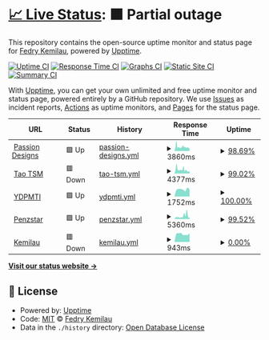 # [📈 Live Status](https://fedry.github.io/webmon): <!--live status--> **🟧 Partial outage**

This repository contains the open-source uptime monitor and status page for [Fedry Kemilau](https://fedry.github.io/webmon), powered by [Upptime](https://github.com/upptime/upptime).

[![Uptime CI](https://github.com/fedry/webmon/workflows/Uptime%20CI/badge.svg)](https://github.com/fedry/webmon/actions?query=workflow%3A%22Uptime+CI%22)
[![Response Time CI](https://github.com/fedry/webmon/workflows/Response%20Time%20CI/badge.svg)](https://github.com/fedry/webmon/actions?query=workflow%3A%22Response+Time+CI%22)
[![Graphs CI](https://github.com/fedry/webmon/workflows/Graphs%20CI/badge.svg)](https://github.com/fedry/webmon/actions?query=workflow%3A%22Graphs+CI%22)
[![Static Site CI](https://github.com/fedry/webmon/workflows/Static%20Site%20CI/badge.svg)](https://github.com/fedry/webmon/actions?query=workflow%3A%22Static+Site+CI%22)
[![Summary CI](https://github.com/fedry/webmon/workflows/Summary%20CI/badge.svg)](https://github.com/fedry/webmon/actions?query=workflow%3A%22Summary+CI%22)

With [Upptime](https://upptime.js.org), you can get your own unlimited and free uptime monitor and status page, powered entirely by a GitHub repository. We use [Issues](https://github.com/fedry/webmon/issues) as incident reports, [Actions](https://github.com/fedry/webmon/actions) as uptime monitors, and [Pages](https://fedry.github.io/webmon) for the status page.

<!--start: status pages-->
<!-- This summary is generated by Upptime (https://github.com/upptime/upptime) -->
<!-- Do not edit this manually, your changes will be overwritten -->
<!-- prettier-ignore -->
| URL | Status | History | Response Time | Uptime |
| --- | ------ | ------- | ------------- | ------ |
| <img alt="" src="https://favicons.githubusercontent.com/passiondesigns.co.id" height="13"> [Passion Designs](https://passiondesigns.co.id) | 🟩 Up | [passion-designs.yml](https://github.com/fedry/webmon/commits/HEAD/history/passion-designs.yml) | <details><summary><img alt="Response time graph" src="./graphs/passion-designs/response-time-week.png" height="20"> 3860ms</summary><br><a href="https://fedry.github.io/webmon/history/passion-designs"><img alt="Response time 4575" src="https://img.shields.io/endpoint?url=https%3A%2F%2Fraw.githubusercontent.com%2Ffedry%2Fwebmon%2FHEAD%2Fapi%2Fpassion-designs%2Fresponse-time.json"></a><br><a href="https://fedry.github.io/webmon/history/passion-designs"><img alt="24-hour response time 3355" src="https://img.shields.io/endpoint?url=https%3A%2F%2Fraw.githubusercontent.com%2Ffedry%2Fwebmon%2FHEAD%2Fapi%2Fpassion-designs%2Fresponse-time-day.json"></a><br><a href="https://fedry.github.io/webmon/history/passion-designs"><img alt="7-day response time 3860" src="https://img.shields.io/endpoint?url=https%3A%2F%2Fraw.githubusercontent.com%2Ffedry%2Fwebmon%2FHEAD%2Fapi%2Fpassion-designs%2Fresponse-time-week.json"></a><br><a href="https://fedry.github.io/webmon/history/passion-designs"><img alt="30-day response time 4502" src="https://img.shields.io/endpoint?url=https%3A%2F%2Fraw.githubusercontent.com%2Ffedry%2Fwebmon%2FHEAD%2Fapi%2Fpassion-designs%2Fresponse-time-month.json"></a><br><a href="https://fedry.github.io/webmon/history/passion-designs"><img alt="1-year response time 4575" src="https://img.shields.io/endpoint?url=https%3A%2F%2Fraw.githubusercontent.com%2Ffedry%2Fwebmon%2FHEAD%2Fapi%2Fpassion-designs%2Fresponse-time-year.json"></a></details> | <details><summary><a href="https://fedry.github.io/webmon/history/passion-designs">98.69%</a></summary><a href="https://fedry.github.io/webmon/history/passion-designs"><img alt="All-time uptime 99.44%" src="https://img.shields.io/endpoint?url=https%3A%2F%2Fraw.githubusercontent.com%2Ffedry%2Fwebmon%2FHEAD%2Fapi%2Fpassion-designs%2Fuptime.json"></a><br><a href="https://fedry.github.io/webmon/history/passion-designs"><img alt="24-hour uptime 100.00%" src="https://img.shields.io/endpoint?url=https%3A%2F%2Fraw.githubusercontent.com%2Ffedry%2Fwebmon%2FHEAD%2Fapi%2Fpassion-designs%2Fuptime-day.json"></a><br><a href="https://fedry.github.io/webmon/history/passion-designs"><img alt="7-day uptime 98.69%" src="https://img.shields.io/endpoint?url=https%3A%2F%2Fraw.githubusercontent.com%2Ffedry%2Fwebmon%2FHEAD%2Fapi%2Fpassion-designs%2Fuptime-week.json"></a><br><a href="https://fedry.github.io/webmon/history/passion-designs"><img alt="30-day uptime 99.18%" src="https://img.shields.io/endpoint?url=https%3A%2F%2Fraw.githubusercontent.com%2Ffedry%2Fwebmon%2FHEAD%2Fapi%2Fpassion-designs%2Fuptime-month.json"></a><br><a href="https://fedry.github.io/webmon/history/passion-designs"><img alt="1-year uptime 99.44%" src="https://img.shields.io/endpoint?url=https%3A%2F%2Fraw.githubusercontent.com%2Ffedry%2Fwebmon%2FHEAD%2Fapi%2Fpassion-designs%2Fuptime-year.json"></a></details>
| <img alt="" src="https://favicons.githubusercontent.com/taotsm.org" height="13"> [Tao TSM](https://taotsm.org) | 🟥 Down | [tao-tsm.yml](https://github.com/fedry/webmon/commits/HEAD/history/tao-tsm.yml) | <details><summary><img alt="Response time graph" src="./graphs/tao-tsm/response-time-week.png" height="20"> 4377ms</summary><br><a href="https://fedry.github.io/webmon/history/tao-tsm"><img alt="Response time 5578" src="https://img.shields.io/endpoint?url=https%3A%2F%2Fraw.githubusercontent.com%2Ffedry%2Fwebmon%2FHEAD%2Fapi%2Ftao-tsm%2Fresponse-time.json"></a><br><a href="https://fedry.github.io/webmon/history/tao-tsm"><img alt="24-hour response time 2601" src="https://img.shields.io/endpoint?url=https%3A%2F%2Fraw.githubusercontent.com%2Ffedry%2Fwebmon%2FHEAD%2Fapi%2Ftao-tsm%2Fresponse-time-day.json"></a><br><a href="https://fedry.github.io/webmon/history/tao-tsm"><img alt="7-day response time 4377" src="https://img.shields.io/endpoint?url=https%3A%2F%2Fraw.githubusercontent.com%2Ffedry%2Fwebmon%2FHEAD%2Fapi%2Ftao-tsm%2Fresponse-time-week.json"></a><br><a href="https://fedry.github.io/webmon/history/tao-tsm"><img alt="30-day response time 6109" src="https://img.shields.io/endpoint?url=https%3A%2F%2Fraw.githubusercontent.com%2Ffedry%2Fwebmon%2FHEAD%2Fapi%2Ftao-tsm%2Fresponse-time-month.json"></a><br><a href="https://fedry.github.io/webmon/history/tao-tsm"><img alt="1-year response time 5578" src="https://img.shields.io/endpoint?url=https%3A%2F%2Fraw.githubusercontent.com%2Ffedry%2Fwebmon%2FHEAD%2Fapi%2Ftao-tsm%2Fresponse-time-year.json"></a></details> | <details><summary><a href="https://fedry.github.io/webmon/history/tao-tsm">99.02%</a></summary><a href="https://fedry.github.io/webmon/history/tao-tsm"><img alt="All-time uptime 99.58%" src="https://img.shields.io/endpoint?url=https%3A%2F%2Fraw.githubusercontent.com%2Ffedry%2Fwebmon%2FHEAD%2Fapi%2Ftao-tsm%2Fuptime.json"></a><br><a href="https://fedry.github.io/webmon/history/tao-tsm"><img alt="24-hour uptime 99.99%" src="https://img.shields.io/endpoint?url=https%3A%2F%2Fraw.githubusercontent.com%2Ffedry%2Fwebmon%2FHEAD%2Fapi%2Ftao-tsm%2Fuptime-day.json"></a><br><a href="https://fedry.github.io/webmon/history/tao-tsm"><img alt="7-day uptime 99.02%" src="https://img.shields.io/endpoint?url=https%3A%2F%2Fraw.githubusercontent.com%2Ffedry%2Fwebmon%2FHEAD%2Fapi%2Ftao-tsm%2Fuptime-week.json"></a><br><a href="https://fedry.github.io/webmon/history/tao-tsm"><img alt="30-day uptime 99.37%" src="https://img.shields.io/endpoint?url=https%3A%2F%2Fraw.githubusercontent.com%2Ffedry%2Fwebmon%2FHEAD%2Fapi%2Ftao-tsm%2Fuptime-month.json"></a><br><a href="https://fedry.github.io/webmon/history/tao-tsm"><img alt="1-year uptime 99.58%" src="https://img.shields.io/endpoint?url=https%3A%2F%2Fraw.githubusercontent.com%2Ffedry%2Fwebmon%2FHEAD%2Fapi%2Ftao-tsm%2Fuptime-year.json"></a></details>
| <img alt="" src="https://favicons.githubusercontent.com/ydpmti.org" height="13"> [YDPMTI](https://ydpmti.org) | 🟩 Up | [ydpmti.yml](https://github.com/fedry/webmon/commits/HEAD/history/ydpmti.yml) | <details><summary><img alt="Response time graph" src="./graphs/ydpmti/response-time-week.png" height="20"> 1752ms</summary><br><a href="https://fedry.github.io/webmon/history/ydpmti"><img alt="Response time 2132" src="https://img.shields.io/endpoint?url=https%3A%2F%2Fraw.githubusercontent.com%2Ffedry%2Fwebmon%2FHEAD%2Fapi%2Fydpmti%2Fresponse-time.json"></a><br><a href="https://fedry.github.io/webmon/history/ydpmti"><img alt="24-hour response time 1718" src="https://img.shields.io/endpoint?url=https%3A%2F%2Fraw.githubusercontent.com%2Ffedry%2Fwebmon%2FHEAD%2Fapi%2Fydpmti%2Fresponse-time-day.json"></a><br><a href="https://fedry.github.io/webmon/history/ydpmti"><img alt="7-day response time 1752" src="https://img.shields.io/endpoint?url=https%3A%2F%2Fraw.githubusercontent.com%2Ffedry%2Fwebmon%2FHEAD%2Fapi%2Fydpmti%2Fresponse-time-week.json"></a><br><a href="https://fedry.github.io/webmon/history/ydpmti"><img alt="30-day response time 1773" src="https://img.shields.io/endpoint?url=https%3A%2F%2Fraw.githubusercontent.com%2Ffedry%2Fwebmon%2FHEAD%2Fapi%2Fydpmti%2Fresponse-time-month.json"></a><br><a href="https://fedry.github.io/webmon/history/ydpmti"><img alt="1-year response time 2132" src="https://img.shields.io/endpoint?url=https%3A%2F%2Fraw.githubusercontent.com%2Ffedry%2Fwebmon%2FHEAD%2Fapi%2Fydpmti%2Fresponse-time-year.json"></a></details> | <details><summary><a href="https://fedry.github.io/webmon/history/ydpmti">100.00%</a></summary><a href="https://fedry.github.io/webmon/history/ydpmti"><img alt="All-time uptime 99.68%" src="https://img.shields.io/endpoint?url=https%3A%2F%2Fraw.githubusercontent.com%2Ffedry%2Fwebmon%2FHEAD%2Fapi%2Fydpmti%2Fuptime.json"></a><br><a href="https://fedry.github.io/webmon/history/ydpmti"><img alt="24-hour uptime 100.00%" src="https://img.shields.io/endpoint?url=https%3A%2F%2Fraw.githubusercontent.com%2Ffedry%2Fwebmon%2FHEAD%2Fapi%2Fydpmti%2Fuptime-day.json"></a><br><a href="https://fedry.github.io/webmon/history/ydpmti"><img alt="7-day uptime 100.00%" src="https://img.shields.io/endpoint?url=https%3A%2F%2Fraw.githubusercontent.com%2Ffedry%2Fwebmon%2FHEAD%2Fapi%2Fydpmti%2Fuptime-week.json"></a><br><a href="https://fedry.github.io/webmon/history/ydpmti"><img alt="30-day uptime 99.50%" src="https://img.shields.io/endpoint?url=https%3A%2F%2Fraw.githubusercontent.com%2Ffedry%2Fwebmon%2FHEAD%2Fapi%2Fydpmti%2Fuptime-month.json"></a><br><a href="https://fedry.github.io/webmon/history/ydpmti"><img alt="1-year uptime 99.68%" src="https://img.shields.io/endpoint?url=https%3A%2F%2Fraw.githubusercontent.com%2Ffedry%2Fwebmon%2FHEAD%2Fapi%2Fydpmti%2Fuptime-year.json"></a></details>
| <img alt="" src="https://favicons.githubusercontent.com/penzstar.com" height="13"> [Penzstar](https://penzstar.com) | 🟩 Up | [penzstar.yml](https://github.com/fedry/webmon/commits/HEAD/history/penzstar.yml) | <details><summary><img alt="Response time graph" src="./graphs/penzstar/response-time-week.png" height="20"> 5360ms</summary><br><a href="https://fedry.github.io/webmon/history/penzstar"><img alt="Response time 5980" src="https://img.shields.io/endpoint?url=https%3A%2F%2Fraw.githubusercontent.com%2Ffedry%2Fwebmon%2FHEAD%2Fapi%2Fpenzstar%2Fresponse-time.json"></a><br><a href="https://fedry.github.io/webmon/history/penzstar"><img alt="24-hour response time 2358" src="https://img.shields.io/endpoint?url=https%3A%2F%2Fraw.githubusercontent.com%2Ffedry%2Fwebmon%2FHEAD%2Fapi%2Fpenzstar%2Fresponse-time-day.json"></a><br><a href="https://fedry.github.io/webmon/history/penzstar"><img alt="7-day response time 5360" src="https://img.shields.io/endpoint?url=https%3A%2F%2Fraw.githubusercontent.com%2Ffedry%2Fwebmon%2FHEAD%2Fapi%2Fpenzstar%2Fresponse-time-week.json"></a><br><a href="https://fedry.github.io/webmon/history/penzstar"><img alt="30-day response time 6264" src="https://img.shields.io/endpoint?url=https%3A%2F%2Fraw.githubusercontent.com%2Ffedry%2Fwebmon%2FHEAD%2Fapi%2Fpenzstar%2Fresponse-time-month.json"></a><br><a href="https://fedry.github.io/webmon/history/penzstar"><img alt="1-year response time 5980" src="https://img.shields.io/endpoint?url=https%3A%2F%2Fraw.githubusercontent.com%2Ffedry%2Fwebmon%2FHEAD%2Fapi%2Fpenzstar%2Fresponse-time-year.json"></a></details> | <details><summary><a href="https://fedry.github.io/webmon/history/penzstar">99.52%</a></summary><a href="https://fedry.github.io/webmon/history/penzstar"><img alt="All-time uptime 99.69%" src="https://img.shields.io/endpoint?url=https%3A%2F%2Fraw.githubusercontent.com%2Ffedry%2Fwebmon%2FHEAD%2Fapi%2Fpenzstar%2Fuptime.json"></a><br><a href="https://fedry.github.io/webmon/history/penzstar"><img alt="24-hour uptime 100.00%" src="https://img.shields.io/endpoint?url=https%3A%2F%2Fraw.githubusercontent.com%2Ffedry%2Fwebmon%2FHEAD%2Fapi%2Fpenzstar%2Fuptime-day.json"></a><br><a href="https://fedry.github.io/webmon/history/penzstar"><img alt="7-day uptime 99.52%" src="https://img.shields.io/endpoint?url=https%3A%2F%2Fraw.githubusercontent.com%2Ffedry%2Fwebmon%2FHEAD%2Fapi%2Fpenzstar%2Fuptime-week.json"></a><br><a href="https://fedry.github.io/webmon/history/penzstar"><img alt="30-day uptime 99.52%" src="https://img.shields.io/endpoint?url=https%3A%2F%2Fraw.githubusercontent.com%2Ffedry%2Fwebmon%2FHEAD%2Fapi%2Fpenzstar%2Fuptime-month.json"></a><br><a href="https://fedry.github.io/webmon/history/penzstar"><img alt="1-year uptime 99.69%" src="https://img.shields.io/endpoint?url=https%3A%2F%2Fraw.githubusercontent.com%2Ffedry%2Fwebmon%2FHEAD%2Fapi%2Fpenzstar%2Fuptime-year.json"></a></details>
| <img alt="" src="https://favicons.githubusercontent.com/kemilau.net" height="13"> [Kemilau](https://kemilau.net) | 🟥 Down | [kemilau.yml](https://github.com/fedry/webmon/commits/HEAD/history/kemilau.yml) | <details><summary><img alt="Response time graph" src="./graphs/kemilau/response-time-week.png" height="20"> 943ms</summary><br><a href="https://fedry.github.io/webmon/history/kemilau"><img alt="Response time 973" src="https://img.shields.io/endpoint?url=https%3A%2F%2Fraw.githubusercontent.com%2Ffedry%2Fwebmon%2FHEAD%2Fapi%2Fkemilau%2Fresponse-time.json"></a><br><a href="https://fedry.github.io/webmon/history/kemilau"><img alt="24-hour response time 1020" src="https://img.shields.io/endpoint?url=https%3A%2F%2Fraw.githubusercontent.com%2Ffedry%2Fwebmon%2FHEAD%2Fapi%2Fkemilau%2Fresponse-time-day.json"></a><br><a href="https://fedry.github.io/webmon/history/kemilau"><img alt="7-day response time 943" src="https://img.shields.io/endpoint?url=https%3A%2F%2Fraw.githubusercontent.com%2Ffedry%2Fwebmon%2FHEAD%2Fapi%2Fkemilau%2Fresponse-time-week.json"></a><br><a href="https://fedry.github.io/webmon/history/kemilau"><img alt="30-day response time 972" src="https://img.shields.io/endpoint?url=https%3A%2F%2Fraw.githubusercontent.com%2Ffedry%2Fwebmon%2FHEAD%2Fapi%2Fkemilau%2Fresponse-time-month.json"></a><br><a href="https://fedry.github.io/webmon/history/kemilau"><img alt="1-year response time 973" src="https://img.shields.io/endpoint?url=https%3A%2F%2Fraw.githubusercontent.com%2Ffedry%2Fwebmon%2FHEAD%2Fapi%2Fkemilau%2Fresponse-time-year.json"></a></details> | <details><summary><a href="https://fedry.github.io/webmon/history/kemilau">0.00%</a></summary><a href="https://fedry.github.io/webmon/history/kemilau"><img alt="All-time uptime 0.12%" src="https://img.shields.io/endpoint?url=https%3A%2F%2Fraw.githubusercontent.com%2Ffedry%2Fwebmon%2FHEAD%2Fapi%2Fkemilau%2Fuptime.json"></a><br><a href="https://fedry.github.io/webmon/history/kemilau"><img alt="24-hour uptime 0.00%" src="https://img.shields.io/endpoint?url=https%3A%2F%2Fraw.githubusercontent.com%2Ffedry%2Fwebmon%2FHEAD%2Fapi%2Fkemilau%2Fuptime-day.json"></a><br><a href="https://fedry.github.io/webmon/history/kemilau"><img alt="7-day uptime 0.00%" src="https://img.shields.io/endpoint?url=https%3A%2F%2Fraw.githubusercontent.com%2Ffedry%2Fwebmon%2FHEAD%2Fapi%2Fkemilau%2Fuptime-week.json"></a><br><a href="https://fedry.github.io/webmon/history/kemilau"><img alt="30-day uptime 1.38%" src="https://img.shields.io/endpoint?url=https%3A%2F%2Fraw.githubusercontent.com%2Ffedry%2Fwebmon%2FHEAD%2Fapi%2Fkemilau%2Fuptime-month.json"></a><br><a href="https://fedry.github.io/webmon/history/kemilau"><img alt="1-year uptime 0.12%" src="https://img.shields.io/endpoint?url=https%3A%2F%2Fraw.githubusercontent.com%2Ffedry%2Fwebmon%2FHEAD%2Fapi%2Fkemilau%2Fuptime-year.json"></a></details>

<!--end: status pages-->

[**Visit our status website →**](https://fedry.github.io/webmon)

## 📄 License

- Powered by: [Upptime](https://github.com/upptime/upptime)
- Code: [MIT](./LICENSE) © [Fedry Kemilau](https://fedry.github.io/webmon)
- Data in the `./history` directory: [Open Database License](https://opendatacommons.org/licenses/odbl/1-0/)
